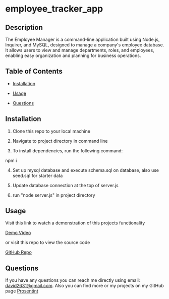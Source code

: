 # employee_tracker_app

  ## Description

  The Employee Manager is a command-line application built using Node.js, Inquirer, and MySQL, designed to manage a company's employee database. It allows users to view and manage departments, roles, and employees, enabling easy organization and planning for business operations.

  ## Table of Contents

  * [Installation](#installation)

  * [Usage](#usage)

  * [Questions](#questions)

  ## Installation

  1. Clone this repo to your local machine

  2. Navigate to project directory in command line

  3. To install dependencies, run the following command:

  npm i

  4. Set up mysql database and execute schema.sql on database, also use seed.sql for starter data

  5. Update database connection at the top of server.js

  6. run "node server.js" in project directory

  ## Usage

  Visit this link to watch a demonstration of this projects functionality
  
  [Demo Video]()

  or visit this repo to view the source code

  [GitHub Repo](https://github.com/Prosentint/employee_tracker_app)

  ## Questions

  If you have any questions you can reach me directly using email: david2631@gmail.com. 
  Also you can find more or my projects on my GitHub page [Prosentint](https://github.com/Prosentint)

